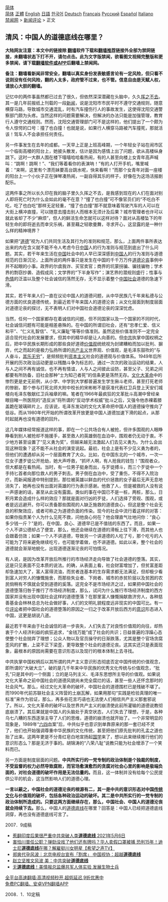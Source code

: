 <!-- 面包屑导航 --> <div class="breadcrumb"><!-- GTranslate: https://gtranslate.io/ -->  <div class="switcher notranslate">  <div class="selected">  <a href="#" onclick="return false;"> 简体</a>  </div>  <div class="option">  <a href="https://www.bannedbook.org" onclick="doGTranslate('zh-CN|zh-CN');jQuery('div.switcher div.selected a').html(jQuery(this).html());return false;" title="简体中文" class="nturl selected"> 简体</a>  <a href="https://www.bannedbook.org/zh-tw/" onclick="doGTranslate('zh-CN|zh-TW');jQuery('div.switcher div.selected a').html(jQuery(this).html());return false;" title="繁體中文" class="nturl"> 正體</a>  <a href="https://www.bannedbook.org/en/" onclick="doGTranslate('zh-CN|en');jQuery('div.switcher div.selected a').html(jQuery(this).html());return false;" title="English" class="nturl"> English</a>  <a href="https://www.bannedbook.org/ja/" onclick="doGTranslate('zh-CN|ja');jQuery('div.switcher div.selected a').html(jQuery(this).html());return false;" title="日本語" class="nturl"> 日語</a>  <a href="https://www.bannedbook.org/ko/" onclick="doGTranslate('zh-CN|ko');jQuery('div.switcher div.selected a').html(jQuery(this).html());return false;" title="한국어" class="nturl"> 한국어</a>  <a href="https://www.bannedbook.org/de/" onclick="doGTranslate('zh-CN|de');jQuery('div.switcher div.selected a').html(jQuery(this).html());return false;" title="Deutsch" class="nturl"> Deutsch</a>  <a href="https://www.bannedbook.org/fr/" onclick="doGTranslate('zh-CN|fr');jQuery('div.switcher div.selected a').html(jQuery(this).html());return false;" title="Français" class="nturl"> Français</a>  <a href="https://www.bannedbook.org/ru/" onclick="doGTranslate('zh-CN|ru');jQuery('div.switcher div.selected a').html(jQuery(this).html());return false;" title="Русский" class="nturl"> Русский</a>  <a href="https://www.bannedbook.org/es/" onclick="doGTranslate('zh-CN|es');jQuery('div.switcher div.selected a').html(jQuery(this).html());return false;" title="Español" class="nturl"> Español</a>  <a href="https://www.bannedbook.org/it/" onclick="doGTranslate('zh-CN|it');jQuery('div.switcher div.selected a').html(jQuery(this).html());return false;" title="Italiano" class="nturl"> Italiano</a>  </div>  </div>      <div class='breadcrumb-sub'><!-- Breadcrumb NavXT 6.3.0 --> <a href="https://www.bannedbook.org/" class="home">禁闻网</a> &gt; <a href="https://www.bannedbook.org/bnews/comments/" class="category">新闻评论</a> &gt; 正文</div></div><h2>清风：中国人的道德底线在哪里？</h2> <p class="notice"><b>大陆网友注意：本文中的链接除 <a href="https://github.com/bannedbook/fanqiang" >翻墙</a>软件下载和<a href="https://github.com/killgcd/justmysocks/blob/master/README.md">翻墙推荐</a>链接外全部为禁网链接，未翻墙状态下打不开，请勿点击。此为文字版禁闻，欲看图文视频完整版和更多禁闻，请下载<a href="https://github.com/bannedbook/fanqiang">翻墙软件或APP</a>后翻墙上禁闻网。</p><p>备注：翻墙看新闻非常安全，翻墙以真实身份发表敏感言论有一定风险，但只看不说则没有任何风险，翻的人太多，政府管不过来，也不管。信息自由是天赋人权，请放心大胆的翻墙。</b></p>  <div class="entry"> <p>记忆中的两件事虽然都已过去了很久，但依然深深潜藏在头脑中，久久<span class='wp_keywordlink'><a href="https://www.bannedbook.org/forum2/topic1699.html" title="正见网《章冬：挥之不去》" target="_blank">挥之不去</a></span>。其一是几年前报纸上刊载的一段<span class='wp_keywordlink_affiliate'><a href="https://www.bannedbook.org/" title="新闻">新闻</a></span>，说是沈阳市市民平时不遵守交通规则，随意横穿马路，导致城市交通混乱，时有汽车撞伤行人的事故发生，这使得沈阳交通警察部门颇为头疼。当然这样的问题需要解决，但解决的办法只能是加强管理，教育行人遵守交通规则。然而，沈阳交通管理部门可不是这样的，他们提出了一个颇为令人惊愕的口号：撞了也白撞！也就是说，如果行人横穿马路被汽车撞死，那就活该！驾车人不会承担任何责任。</p> <p>另一件事发生在去年的成都。一天早上正是上班高峰期，一个年轻女子站在闹市区一个临街高楼的阳台上，她披头散发，估计是因为感情上出了问题，欲从高楼纵身跳下。这时一大群人围在楼下嘻嘻哈哈看热闹，有的人甚至向楼上女青年高声喊叫：“跳啊！跳啊！”、“我们等着看你的表演呐！”有的人打开手机，嘴里喊着：“来啊，这里有个漂亮妹要高台跳水呢，快来看啊！”而那个女青年对面一座楼的阳台上一个小伙子正在弹琴凑热闹，一副自得其乐的样子，好像在为这场活报剧配乐。</p> <p>这两件事之所以长久印在我的脑子里久久挥之不去，是我感到现在的人们在面对别人即将死亡时为什么会如此的毫不在意？“撞了也白撞”可不像官员们的“不吃白不吃，吃了也白吃”那样无足轻重，“撞了也白撞”那不就意味着驾驶汽车的人可以在大街上横冲直撞，可以随意去撞击别人而根本无须计及后果？城市管理者也许可以就此省却了不少“麻烦”，但人的鲜活生命怎就可以这样对待？面对从高楼坠下的年轻生命的即将逝去而幸灾乐祸，甚至藉之轻歌曼舞，寻求开心，这显露的是一种什么样的精神境界？</p>  <p>如果把“<a href="https://www.bannedbook.org/bnews/tag/%e9%81%93%e5%be%b7/" class="st_tag internal_tag" rel="tag" title="标签 道德 下的日志">道德</a>”视为人们共同生活及其行为的准则和规范，那么，上面两件事所表达出来的内在含义就不能不令人考虑今日<span class='wp_keywordlink_affiliate'><a href="https://www.bannedbook.org/" title="中国" target="_blank">中国</a></span>人的行为准则与规范到底出了什么问题。其实，若干年来生活在<a href="https://www.bannedbook.org/bnews/tag/%E4%B8%AD%E5%9B%BD/" class="st_tag internal_tag" rel="tag" title="标签 中国 下的日志">中国</a>社会中的人早已深深感到<a href="https://www.bannedbook.org/bnews/tag/%e4%b8%ad%e5%9b%bd%e4%ba%ba/" class="st_tag internal_tag" rel="tag" title="标签 中国人 下的日志">中国人</a>的行为准则与道德规范的日渐沉沦，上面所说的两件事只是发生在中国的千千万万件<a href="https://www.bannedbook.org/bnews/tag/%E9%81%93%E5%BE%B7%E6%B2%A6%E4%B8%A7/" class="st_tag internal_tag" rel="tag" title="标签 道德沦丧 下的日志">道德沦丧</a>事例中并不起眼的小事。政界的尔虞我诈、买官卖官；商界的坑蒙拐骗、骗钱骗物；学术界的剽窃抄袭、造假成风；文学界的“下半身写作”；演艺界的潜规则盛行；性事与<span class='wp_keywordlink'><a href="https://www.bannedbook.org/bnews/tculture/20130726/156255.html" title="天眼所见：色欲的本质是什么" target="_blank">色情</a></span>的泛滥以及整个社会诚信的荡然无存，无不显示着整个<a href="https://www.bannedbook.org/bnews/tag/%e4%b8%ad%e5%9b%bd%e7%a4%be%e4%bc%9a/" class="st_tag internal_tag" rel="tag" title="标签 中国社会 下的日志">中国社会</a>道德的急速下滑。</p> <p>其实，若干年来人们一直在议论中国人的道德问题，从中华民族几千年来私德与公德方面的优良道德传统，到最近若干年来国人的道德沦丧；从文化层面到制度层面对道德沦丧的探讨，无不表明人们对中国社会道德沦丧的深深忧虑。</p> <p>当然，任何一个国家都存在着诚信的问题，但不同国家以及一个国家的不同时代，社会诚信问题有可能是相差悬殊的。在中国的所谓旧社会，还有“忠孝仁爱、信义和平”、“仁义礼智信”、“礼义廉耻”等等价值准则。虽然这些价值准则不一定完全适合现代社会的发展要求，但其中的精华却是让人向善的。但<a href="https://www.bannedbook.org/bnews/tag/%e4%b8%ad%e5%85%b1/" class="st_tag internal_tag" rel="tag" title="标签 中共 下的日志">中共</a>执掌中国权柄之后，把中华民族长期形成的那些良好道德<a href="https://www.bannedbook.org/bnews/tag/%E4%BB%B7%E5%80%BC%E8%A7%82/" class="st_tag internal_tag" rel="tag" title="标签 价值观 下的日志">价值观</a>统统视为封建糟粕而加以批判、摒弃，代之而起的是极力弘扬所谓的<span class='wp_keywordlink'><a href="https://www.bannedbook.org/forum2/topic6177.html" title="《共产主义的终极目的》" target="_blank">共产主义</a></span>世界观、价值观，是毛泽东鼓吹的“与人奋斗，<span class='wp_keywordlink'><a href="https://www.bannedbook.org/forum11/topic328.html" title="禁片：与天地人斗 其乐无穷" target="_blank">其乐无穷</a></span>”，是频频批判<span class='wp_keywordlink'><a href="https://www.bannedbook.org/forum2/topic920.html" title="资本主义与自由" target="_blank">资本主义</a></span>社会的道德观与价值体系。1949年后所开展的历次政治运动更是以残酷斗争为标志的，通过一次次的政治运动的结果，人与人之间不再有诚信，也不再有情谊，人与人之间彼此设防，甚至父子、兄弟之间都要有所防备，旧社会那种“士为知己者死”的信条更是荡然无存。<span class='wp_keywordlink'><a href="https://www.bannedbook.org/forum2/topic973.html" title="《文化大革命：历史真相和集体记忆》" target="_blank">文化大革命</a></span>中的惨烈更是史无前例，从小学、中学到大学都普遍发生学生揪斗老师，甚至打死老师的惨剧，那个参与打死北师大附中校长的宋彬彬不是获准代表红卫兵登上天安们城楼向毛泽东敬献红卫兵袖章的嘛。笔者在1966年最疯狂的文革批斗高潮中曾经亲眼目睹一所医院的“造反派”将所谓的“反动学术权威”批斗之后，又强令他赤裸着膝盖跪在玻璃碎片上。应该说，毛泽东发动的文化大革命把中国人的道德操守推向了低谷。而从1980年代开始的所谓改革开放更是中国人道德加速下滑的起点，从那时起就再也没有道德的回升。</p>  <p>这几年媒体经常报道这样的事，即在一个公共场合有人被抢，但许多围观的人眼睁睁看到别人被抢却不施援手，甚至救人的英雄倒在血泊中，围观者仍无动于衷。不少地方甚至设置了“见义勇为奖”，但越来越无法激起人们去见义勇为。为什么会出现这种现象？这不能不从社会的演变说起。最初，社会上是有不少见义勇为者的，但他们的遭遇却从另一个层面教育了大众。比如，在中国东北的一个城市，一次一位女子遭歹徒公开抢劫，她大声呼救，“抓坏人啊，有人抢我的钱包！”围观者众，但大都是在看热闹。当时，有一位男子挺身而出，与歹徒搏斗，而三个歹徒中一个手持匕首者向那位救人的男子刺去。男子倒在血泊中，受了重伤，不得不入院治疗。而新闻报道中特别提到，那位被英雄以鲜血的代价拯救的女子最后无声无息地消失了，她再也没有出面对英雄的行为表示感谢。他救了人，但是被救的人没有说一声感谢的话，甚至从此没有露面。类似的事在中国已不是一桩，两桩，那么，日积月累会造成什么样的效应？那就是面对行凶的歹徒，人们选择了旁观、围观，或者是远远避开。你可以责备那些围观的人缺乏施救的道德良心，但这是整个社会无良的积聚效应，或者可称之为道德负面的传染。现今的社会中流行着这样的对答：如果你指责某个人为什么见死不救，问他良心何在？他会理直气壮地问你：“良心多少钱一斤？”是的，在中国，良心、道德早已是不值钱的东西了。而且，如果一个人不讲公德却占了便宜，那么，他还会继续在道德的滑板上往下滑，而其他人也会跟着仿效；如果一个人不讲道德，导致另一个讲道德的人吃了亏，那个吃亏的人可能为了将来避免继续吃亏，也可能学着做，也不讲道德。如此以来，整个社会的道德就会渐渐地蜕化，出现道德逐渐沦丧的可怕情况。</p> <p>有人说，是因为改革开放后所推行的市场经济走向导致了社会道德的堕落。其实，这是只见表面不见本质的说法。的确，从表面上看，社会财富增加了，但贫富差距却急速加大了，富人富得流油，而贫者连基本的生存需求都无法满足，但却极少看到富人对穷人的慷慨施舍，而那些失业者、下岗者、城市的赤贫阶层以及贫困的农民倘稍有不慎就会受到道德的奚落。这完全不是市场经济之过，如果把中国社会的道德堕落归咎于推行了市场经济制度，那么，试问为什么推行市场经济制度的西方国家并没有出现中国社会这样的道德堕落？在那里富人慷慨捐献救济穷人，各种慈善基金会林林总总为社会做好事，人们的文明礼貌程度远非现实的中国可比。有一位<span class='wp_keywordlink_affiliate'><a href="https://www.bannedbook.org/bnews/comments/" title="新闻评论" target="_blank">评论</a></span>者把中国社会的道德堕落的原因之一归之于改革开放后西方的<a href="https://www.bannedbook.org/bnews/tag/%E6%84%8F%E8%AF%86/" class="st_tag internal_tag" rel="tag" title="标签 意识 下的日志">意识</a>形态进入中国，这更是胡说八道。</p> <p>最近若干年来由于社会诚信的进一步丧失，人们失去了对良性价值观的向往，却热衷于个人经济利益的疯狂追求，“金钱万能”成了社会的共识；日益普遍的浮躁心态使整个社会抛弃了理想；公众人物以及官员操守的日渐跌落，尤其是整个官场贪腐歪风的扩散，上梁不正下梁歪，更导致整个社会的道德沦丧。这其实还只是表面现象，最根本的原因尚需要在意识形态以及现行的根本体制上去寻找。</p>  <p>中共执掌中国权柄后以其所谓的共产主义意识形态彻底否定中国传统的价值观念，即所谓的“大破大立”，破的是几千年来中华民族的优秀文化传统与价值观念，“批孔”只是其中的一个侧面；立的是马列主义、毛泽东思想所主导的价值观。如果说文化大革命之前中国社会的道德风貌尚未完全腐烂的话，甚至一些人还怀念那时的社会风气。那么，经过文化大革命的破坏，中国社会的道德围栏已是残破不堪了。而1990年代前苏联社会主义阵营的土崩瓦解，如果用那句“实践是检验真理的唯一标准”来作为验证，那么，再多些花言巧语也无法使人们相信共产主义那套邪说了。所以，文化大革命的破坏以及世界共产主义的崩溃使此前所灌输的道德说教彻底崩溃了。其后果就是中国人的头脑处于真空状态，人们失去了理想，于是，各种乌七八糟的东西逐渐主导了人们的思维，道德的崩溃也就开始了。一个非常明显的现象是，1989年“<span class='wp_keywordlink'><a href="https://www.bannedbook.org/forum2/topic2509.html" title="《中国六四真相》" target="_blank">六四</a></span>血案”后，中共似乎也意识到单靠原来的那一套已经不灵了，他们也开始强调尊重中华民族的文化传统，甚至把他们原先批判的孔孟之道也抬了出来。这两年更是不分青红皂白地宣扬起<span class='wp_keywordlink'><a href="https://www.bannedbook.org/forum24/" title="国学传统文化禁书" target="_blank">国学</a></span>来了，想以此来继续推行他们的意识形态么？那是无济于事的。胡锦涛的“八荣八耻”说教只能为社会增添了一个笑料而已。</p> <p>另一方面是制度层面的问题。<strong>中共所实行的一党专制的政治体制是个独裁的制度，不受监督的权力必然导致腐败，而官场愈演愈烈的贪腐对社会心里的影响是极端负面的，对社会道德的破坏作用是无法估量的。</strong>而且，这一体制并没有给每个公民提供公平的机会，这当然影响人们的道德心理。</p> <p><strong>一言以蔽之，中国社会的道德沦丧的根源有二，其一是中共的意识形态对中国<span class='wp_keywordlink_affiliate'><a href="https://www.bannedbook.org/bnews/tculture/" title="传统文化" target="_blank">传统文化</a></span>与价值观的破坏，包括各种政治运动的破坏。其二是中共所实行的一党专制的政治体制所造成的。只要这两方面继续存在，那么，中国社会、中国人的道德沦丧就会持续下去。</strong>那么，中国人的<a href="https://www.bannedbook.org/bnews/tag/%E9%81%93%E5%BE%B7%E5%BA%95%E7%BA%BF/" class="st_tag internal_tag" rel="tag" title="标签 道德底线 下的日志">道德底线</a>在哪里？回答是：中国人已经把道德底线洞穿，再也没有道德底线可言了。</p>  <p>2007．9成稿</p> <ul class='op-related-articles' title='相关阅读'> <li><a href='https://www.bannedbook.org/bnews/bannedvideo/20210506/1540985.html' target='_blank'>惹翻印度后果很严重中共突破人类<b>道德底线</b> 2021年5月6日</a></li> <li><a href='https://www.bannedbook.org/bnews/comments/20210213/1486706.html' target='_blank'>害怕川普任公职？弹劾没戏了他们还有牌吗？华人卖假口罩被捕 恐判15年！迪士尼<b>道德底线</b>在哪？解雇挺川女明星【希望之声TV】</a></li> <li><a href='https://www.bannedbook.org/bnews/baitai/20210122/1472870.html' target='_blank'>郑爽代孕风波｜北京电视台宣布「割席」 中国视协：超越<b>道德底线</b></a></li> <li><a href='https://www.bannedbook.org/bnews/bannedvideo/20201207/1443561.html' target='_blank'>赵立坚推文风波 美：中共突破<b>道德底线</b></a></li> <li><a href='https://www.bannedbook.org/bnews/taiwannews/20201204/1442137.html' target='_blank'>无<b>道德底线</b>！美情报总监爆共军人体实验 发展生物士兵</a></li> </ul> <p class="texttj"> <a href="https://github.com/bannedbook/fanqiang/wiki/V2ray%E6%9C%BA%E5%9C%BA" target="_blank">全平台高速翻墙:高清视频秒开,超低延迟,9折优惠中</a><br/> <a href="https://github.com/bannedbook/fanqiang/wiki/%E7%A6%81%E9%97%BB%E7%BD%91%E5%AE%89%E5%8D%93%E7%BF%BB%E5%A2%99%E6%96%B0%E9%97%BBAPP" target="_blank">免费PC翻墙、安卓VPN翻墙APP</a></p><p>2008．1．10定稿</p><a name='sharetosocial'></a>  <div style="margin-bottom:5px;padding-bottom:5px;clear:both"> <div id="archive-pix-1" class="banner-ads"> <!-- AuctionX Display platform tag START --> <div id="26318x728x90x621x_ADSLOT2" clicktrack="%%CLICK_URL_ESC%%"></div> <!-- AuctionX Display platform tag END --> </div> <div id="archive-pix-2" class="banner-ads"> <!-- AuctionX Display platform tag START --> <div id="26315x300x250x621x_ADSLOT2" clicktrack="%%CLICK_URL_ESC%%"></div> <!-- AuctionX Display platform tag END --> </div> </div>  <div id="archive-pix-1" class="banner-ads"> <!-- AuctionX Display platform tag START --> <div id="26318x728x90x621x_ADSLOT3" clicktrack="%%CLICK_URL_ESC%%"></div> <!-- AuctionX Display platform tag END --> </div> </div><!--END ENTRY--> 